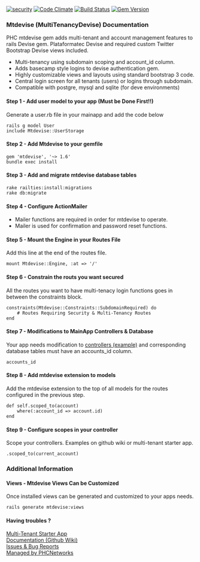[![security](https://hakiri.io/github/PHCNetworks/multi-tenancy-devise/master.svg)](https://hakiri.io/github/PHCNetworks/multi-tenancy-devise/master)
[![Code Climate](https://codeclimate.com/github/PHCNetworks/multi-tenancy-devise/badges/gpa.svg)](https://codeclimate.com/github/PHCNetworks/multi-tenancy-devise)
[![Build Status](https://travis-ci.org/PHCNetworks/multi-tenancy-devise.svg?branch=master)](https://travis-ci.org/PHCNetworks/multi-tenancy-devise)
[![Gem Version](https://badge.fury.io/rb/mtdevise.svg)](https://badge.fury.io/rb/mtdevise)

### Mtdevise (MultiTenancyDevise) Documentation
PHC mtdevise gem adds multi-tenant and account management features to rails Devise gem. Plataformatec Devise and required custom Twitter Bootstrap Devise views included.  

* Multi-tenancy using subdomain scoping and account_id column.
* Adds basecamp style logins to devise authentication gem.  
* Highly customizable views and layouts using standard bootstrap 3 code.  
* Central login screen for all tenants (users) or logins through subdomain.  
* Compatible with postgre, mysql and sqlite (for deve environments)  

#### Step 1 - Add user model to your app (Must be Done First!!)
Generate a user.rb file in your mainapp and add the code below 

	rails g model User  
	include Mtdevise::UserStorage  
  
#### Step 2 - Add Mtdevise to your gemfile
	gem 'mtdevise', '~> 1.6'
	bundle exec install  

#### Step 3 - Add and migrate mtdevise database tables
	rake railties:install:migrations  
	rake db:migrate  
  
#### Step 4 - Configure ActionMailer
+ Mailer functions are required in order for mtdevise to operate.
+ Mailer is used for confirmation and password reset functions.

#### Step 5 - Mount the Engine in your Routes File
Add this line at the end of the routes file.  
  
	mount Mtdevise::Engine, :at => '/'

#### Step 6 - Constrain the routs you want secured
All the routes you want to have multi-tenacy login functions goes in between the constraints block.

	constraints(Mtdevise::Constraints::SubdomainRequired) do  
		# Routes Requiring Security & Multi-Tenancy Routes    
	end  
  
#### Step 7 - Modifications to MainApp Controllers & Database  
Your app needs modification to [controllers (example)](https://github.com/PHCNetworks/multi-tenancy-devise/wiki/Scoped-Controller-Example) and corresponding database tables must have an accounts_id column.  
  
	accounts_id  
  
#### Step 8 - Add mtdevise extension to models  
Add the mtdevise extension to the top of all models for the routes configured in the previous step.  
  
	def self.scoped_to(account)  
		where(:account_id => account.id)  
	end  
  
#### Step 9 - Configure scopes in your controller
Scope your controllers. Examples on github wiki or multi-tenant starter app.

	.scoped_to(current_account)  
  
### Additional Information  
  
#### Views - Mtdevise Views Can be Customized  
Once installed views can be generated and customized to your apps needs.  
  
    rails generate mtdevise:views  
  
#### Having troubles ?  
[Multi-Tenant Starter App](https://github.com/PHCNetworks/multi-tenancy-starter-devise)  
[Documentation (Github Wiki)](https://github.com/PHCNetworks/multi-tenancy-devise/wiki)  
[Issues & Bug Reports](https://github.com/PHCNetworks/multi-tenancy-devise/issues)  
[Managed by PHCNetworks](http://phcnetworks.net)  
